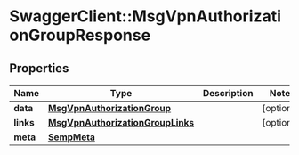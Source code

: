 # SwaggerClient::MsgVpnAuthorizationGroupResponse

## Properties
Name | Type | Description | Notes
------------ | ------------- | ------------- | -------------
**data** | [**MsgVpnAuthorizationGroup**](MsgVpnAuthorizationGroup.md) |  | [optional] 
**links** | [**MsgVpnAuthorizationGroupLinks**](MsgVpnAuthorizationGroupLinks.md) |  | [optional] 
**meta** | [**SempMeta**](SempMeta.md) |  | 


